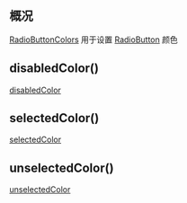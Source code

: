 ## 概况

[RadioButtonColors](/API/UI/Compose/Theme/Color/RadioButtonColors/README.md)
用于设置 [RadioButton](/API/UI/Compose/Widget/RadioButton/README.md) 颜色

## disabledColor()

[disabledColor](disabledColor.md ":include")

## selectedColor()

[selectedColor](selectedColor.md ":include")

## unselectedColor()

[unselectedColor](unselectedColor.md ":include")